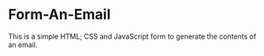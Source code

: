 # Form-An-Email
This is a simple HTML; CSS and JavaScript  form to generate the contents of an email.
